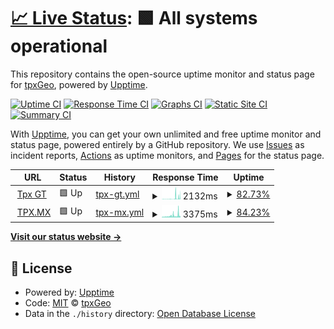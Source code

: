 # [📈 Live Status](https://status.tpx.mx): <!--live status--> **🟩 All systems operational**

This repository contains the open-source uptime monitor and status page for [tpxGeo](https://status.tpx.mx), powered by [Upptime](https://github.com/upptime/upptime).

[![Uptime CI](https://github.com/tpxGeo/upptime/workflows/Uptime%20CI/badge.svg)](https://github.com/tpxGeo/upptime/actions?query=workflow%3A%22Uptime+CI%22)
[![Response Time CI](https://github.com/tpxGeo/upptime/workflows/Response%20Time%20CI/badge.svg)](https://github.com/tpxGeo/upptime/actions?query=workflow%3A%22Response+Time+CI%22)
[![Graphs CI](https://github.com/tpxGeo/upptime/workflows/Graphs%20CI/badge.svg)](https://github.com/tpxGeo/upptime/actions?query=workflow%3A%22Graphs+CI%22)
[![Static Site CI](https://github.com/tpxGeo/upptime/workflows/Static%20Site%20CI/badge.svg)](https://github.com/tpxGeo/upptime/actions?query=workflow%3A%22Static+Site+CI%22)
[![Summary CI](https://github.com/tpxGeo/upptime/workflows/Summary%20CI/badge.svg)](https://github.com/tpxGeo/upptime/actions?query=workflow%3A%22Summary+CI%22)

With [Upptime](https://upptime.js.org), you can get your own unlimited and free uptime monitor and status page, powered entirely by a GitHub repository. We use [Issues](https://github.com/tpxGeo/upptime/issues) as incident reports, [Actions](https://github.com/tpxGeo/upptime/actions) as uptime monitors, and [Pages](https://status.tpx.mx) for the status page.

<!--start: status pages-->
<!-- This summary is generated by Upptime (https://github.com/upptime/upptime) -->
<!-- Do not edit this manually, your changes will be overwritten -->
<!-- prettier-ignore -->
| URL | Status | History | Response Time | Uptime |
| --- | ------ | ------- | ------------- | ------ |
| <img alt="" src="https://favicons.githubusercontent.com/tpx.gt" height="13"> [Tpx GT](https://tpx.gt/) | 🟩 Up | [tpx-gt.yml](https://github.com/tpxGeo/upptime/commits/HEAD/history/tpx-gt.yml) | <details><summary><img alt="Response time graph" src="./graphs/tpx-gt/response-time-week.png" height="20"> 2132ms</summary><br><a href="https://status.tpx.mx/history/tpx-gt"><img alt="Response time 705" src="https://img.shields.io/endpoint?url=https%3A%2F%2Fraw.githubusercontent.com%2FtpxGeo%2Fupptime%2FHEAD%2Fapi%2Ftpx-gt%2Fresponse-time.json"></a><br><a href="https://status.tpx.mx/history/tpx-gt"><img alt="24-hour response time 4513" src="https://img.shields.io/endpoint?url=https%3A%2F%2Fraw.githubusercontent.com%2FtpxGeo%2Fupptime%2FHEAD%2Fapi%2Ftpx-gt%2Fresponse-time-day.json"></a><br><a href="https://status.tpx.mx/history/tpx-gt"><img alt="7-day response time 2132" src="https://img.shields.io/endpoint?url=https%3A%2F%2Fraw.githubusercontent.com%2FtpxGeo%2Fupptime%2FHEAD%2Fapi%2Ftpx-gt%2Fresponse-time-week.json"></a><br><a href="https://status.tpx.mx/history/tpx-gt"><img alt="30-day response time 1426" src="https://img.shields.io/endpoint?url=https%3A%2F%2Fraw.githubusercontent.com%2FtpxGeo%2Fupptime%2FHEAD%2Fapi%2Ftpx-gt%2Fresponse-time-month.json"></a><br><a href="https://status.tpx.mx/history/tpx-gt"><img alt="1-year response time 705" src="https://img.shields.io/endpoint?url=https%3A%2F%2Fraw.githubusercontent.com%2FtpxGeo%2Fupptime%2FHEAD%2Fapi%2Ftpx-gt%2Fresponse-time-year.json"></a></details> | <details><summary><a href="https://status.tpx.mx/history/tpx-gt">82.73%</a></summary><a href="https://status.tpx.mx/history/tpx-gt"><img alt="All-time uptime 99.14%" src="https://img.shields.io/endpoint?url=https%3A%2F%2Fraw.githubusercontent.com%2FtpxGeo%2Fupptime%2FHEAD%2Fapi%2Ftpx-gt%2Fuptime.json"></a><br><a href="https://status.tpx.mx/history/tpx-gt"><img alt="24-hour uptime 37.08%" src="https://img.shields.io/endpoint?url=https%3A%2F%2Fraw.githubusercontent.com%2FtpxGeo%2Fupptime%2FHEAD%2Fapi%2Ftpx-gt%2Fuptime-day.json"></a><br><a href="https://status.tpx.mx/history/tpx-gt"><img alt="7-day uptime 82.73%" src="https://img.shields.io/endpoint?url=https%3A%2F%2Fraw.githubusercontent.com%2FtpxGeo%2Fupptime%2FHEAD%2Fapi%2Ftpx-gt%2Fuptime-week.json"></a><br><a href="https://status.tpx.mx/history/tpx-gt"><img alt="30-day uptime 96.03%" src="https://img.shields.io/endpoint?url=https%3A%2F%2Fraw.githubusercontent.com%2FtpxGeo%2Fupptime%2FHEAD%2Fapi%2Ftpx-gt%2Fuptime-month.json"></a><br><a href="https://status.tpx.mx/history/tpx-gt"><img alt="1-year uptime 99.14%" src="https://img.shields.io/endpoint?url=https%3A%2F%2Fraw.githubusercontent.com%2FtpxGeo%2Fupptime%2FHEAD%2Fapi%2Ftpx-gt%2Fuptime-year.json"></a></details>
| <img alt="" src="https://favicons.githubusercontent.com/tpx.mx" height="13"> [TPX.MX](https://tpx.mx) | 🟩 Up | [tpx-mx.yml](https://github.com/tpxGeo/upptime/commits/HEAD/history/tpx-mx.yml) | <details><summary><img alt="Response time graph" src="./graphs/tpx-mx/response-time-week.png" height="20"> 3375ms</summary><br><a href="https://status.tpx.mx/history/tpx-mx"><img alt="Response time 2528" src="https://img.shields.io/endpoint?url=https%3A%2F%2Fraw.githubusercontent.com%2FtpxGeo%2Fupptime%2FHEAD%2Fapi%2Ftpx-mx%2Fresponse-time.json"></a><br><a href="https://status.tpx.mx/history/tpx-mx"><img alt="24-hour response time 4536" src="https://img.shields.io/endpoint?url=https%3A%2F%2Fraw.githubusercontent.com%2FtpxGeo%2Fupptime%2FHEAD%2Fapi%2Ftpx-mx%2Fresponse-time-day.json"></a><br><a href="https://status.tpx.mx/history/tpx-mx"><img alt="7-day response time 3375" src="https://img.shields.io/endpoint?url=https%3A%2F%2Fraw.githubusercontent.com%2FtpxGeo%2Fupptime%2FHEAD%2Fapi%2Ftpx-mx%2Fresponse-time-week.json"></a><br><a href="https://status.tpx.mx/history/tpx-mx"><img alt="30-day response time 2943" src="https://img.shields.io/endpoint?url=https%3A%2F%2Fraw.githubusercontent.com%2FtpxGeo%2Fupptime%2FHEAD%2Fapi%2Ftpx-mx%2Fresponse-time-month.json"></a><br><a href="https://status.tpx.mx/history/tpx-mx"><img alt="1-year response time 2528" src="https://img.shields.io/endpoint?url=https%3A%2F%2Fraw.githubusercontent.com%2FtpxGeo%2Fupptime%2FHEAD%2Fapi%2Ftpx-mx%2Fresponse-time-year.json"></a></details> | <details><summary><a href="https://status.tpx.mx/history/tpx-mx">84.23%</a></summary><a href="https://status.tpx.mx/history/tpx-mx"><img alt="All-time uptime 99.01%" src="https://img.shields.io/endpoint?url=https%3A%2F%2Fraw.githubusercontent.com%2FtpxGeo%2Fupptime%2FHEAD%2Fapi%2Ftpx-mx%2Fuptime.json"></a><br><a href="https://status.tpx.mx/history/tpx-mx"><img alt="24-hour uptime 39.46%" src="https://img.shields.io/endpoint?url=https%3A%2F%2Fraw.githubusercontent.com%2FtpxGeo%2Fupptime%2FHEAD%2Fapi%2Ftpx-mx%2Fuptime-day.json"></a><br><a href="https://status.tpx.mx/history/tpx-mx"><img alt="7-day uptime 84.23%" src="https://img.shields.io/endpoint?url=https%3A%2F%2Fraw.githubusercontent.com%2FtpxGeo%2Fupptime%2FHEAD%2Fapi%2Ftpx-mx%2Fuptime-week.json"></a><br><a href="https://status.tpx.mx/history/tpx-mx"><img alt="30-day uptime 96.28%" src="https://img.shields.io/endpoint?url=https%3A%2F%2Fraw.githubusercontent.com%2FtpxGeo%2Fupptime%2FHEAD%2Fapi%2Ftpx-mx%2Fuptime-month.json"></a><br><a href="https://status.tpx.mx/history/tpx-mx"><img alt="1-year uptime 99.01%" src="https://img.shields.io/endpoint?url=https%3A%2F%2Fraw.githubusercontent.com%2FtpxGeo%2Fupptime%2FHEAD%2Fapi%2Ftpx-mx%2Fuptime-year.json"></a></details>

<!--end: status pages-->

[**Visit our status website →**](https://status.tpx.mx)

## 📄 License

- Powered by: [Upptime](https://github.com/upptime/upptime)
- Code: [MIT](./LICENSE) © [tpxGeo](https://status.tpx.mx)
- Data in the `./history` directory: [Open Database License](https://opendatacommons.org/licenses/odbl/1-0/)
